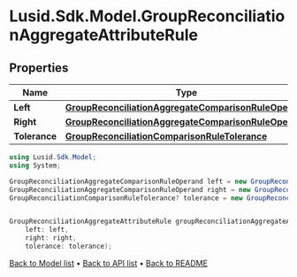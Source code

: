 # Lusid.Sdk.Model.GroupReconciliationAggregateAttributeRule

## Properties

Name | Type | Description | Notes
------------ | ------------- | ------------- | -------------
**Left** | [**GroupReconciliationAggregateComparisonRuleOperand**](GroupReconciliationAggregateComparisonRuleOperand.md) |  | 
**Right** | [**GroupReconciliationAggregateComparisonRuleOperand**](GroupReconciliationAggregateComparisonRuleOperand.md) |  | 
**Tolerance** | [**GroupReconciliationComparisonRuleTolerance**](GroupReconciliationComparisonRuleTolerance.md) |  | [optional] 

```csharp
using Lusid.Sdk.Model;
using System;

GroupReconciliationAggregateComparisonRuleOperand left = new GroupReconciliationAggregateComparisonRuleOperand();
GroupReconciliationAggregateComparisonRuleOperand right = new GroupReconciliationAggregateComparisonRuleOperand();
GroupReconciliationComparisonRuleTolerance? tolerance = new GroupReconciliationComparisonRuleTolerance();


GroupReconciliationAggregateAttributeRule groupReconciliationAggregateAttributeRuleInstance = new GroupReconciliationAggregateAttributeRule(
    left: left,
    right: right,
    tolerance: tolerance);
```

[Back to Model list](../README.md#documentation-for-models) &#8226; [Back to API list](../README.md#documentation-for-api-endpoints) &#8226; [Back to README](../README.md)
